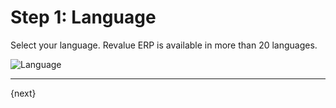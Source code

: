 # Step 1: Language

Select your language. Revalue ERP is available in more than 20 languages.

<img alt="Language" class="screenshot" src="/docs/assets/img/setup-wizard/step-1.png">

---



{next}
